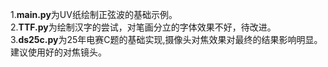 1.**main.py**为UV纸绘制正弦波的基础示例。  
2.**TTF.py**为绘制汉字的尝试，对笔画分立的字体效果不好，待改进。  
3.**ds25c.py**为25年电赛C题的基础实现,摄像头对焦效果对最终的结果影响明显。建议使用好的对焦镜头。
